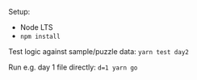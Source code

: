 Setup:
- Node LTS
- ```npm install```

Test logic against sample/puzzle data:
```yarn test day2```

Run e.g. day 1 file directly:
```d=1 yarn go```